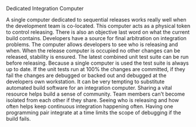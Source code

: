 <!-- TODO: translate this -->
Dedicated Integration Computer

A single computer dedicated to sequential releases works really well when the development team is co-located. This computer acts as a physical token to control releasing. There is also an objective last word on what the current build contains. Developers have a source for final arbitration on integration problems. The computer allows developers to see who is releasing and when. When the release computer is occupied no other changes can be released, stability is ensured.
The latest combined unit test suite can be run before releasing. Because a single computer is used the test suite is always up to date. If the unit tests run at 100% the changes are committed, if they fail the changes  are  debugged  or  backed	out and debugged at the developers own workstation.
It can be very tempting to substitute automated build software for an integration computer. Sharing a vital resource helps build a sense of community. Team members can't become isolated from each other if they share. Seeing who is releasing and how often helps keep continuous integration happening often. Having one programming pair integrate at a time limits the scope of debugging if the build fails.
